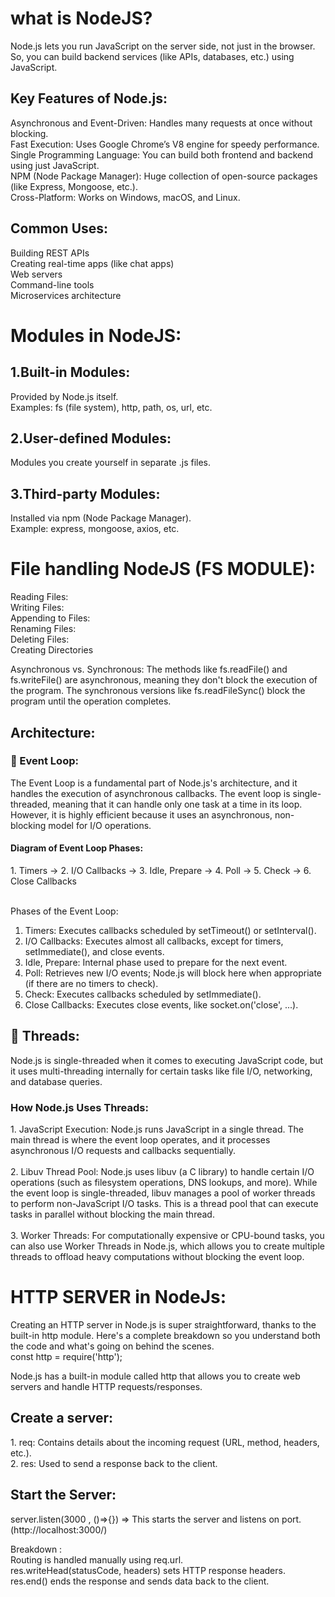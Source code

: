 <h1>what is NodeJS?</h1>
Node.js lets you run JavaScript on the server side, not just in the browser. So, you can build backend services (like APIs, databases, etc.) using JavaScript.

<h2>Key Features of Node.js:</h2>
Asynchronous and Event-Driven: Handles many requests at once without blocking.<br>
Fast Execution: Uses Google Chrome’s V8 engine for speedy performance.<br>
Single Programming Language: You can build both frontend and backend using just JavaScript.<br>
NPM (Node Package Manager): Huge collection of open-source packages (like Express, Mongoose, etc.).<br>
Cross-Platform: Works on Windows, macOS, and Linux.


<h2>Common Uses:</h2>
Building REST APIs<br>
Creating real-time apps (like chat apps)<br>
Web servers<br>
Command-line tools<br>
Microservices architecture


<h1>Modules in NodeJS:</h1>
<h2>1.Built-in Modules:</h2>
Provided by Node.js itself.<br>
Examples: fs (file system), http, path, os, url, etc.

<h2>2.User-defined Modules:</h2>
Modules you create yourself in separate .js files.

<h2>3.Third-party Modules:</h2>
Installed via npm (Node Package Manager).<br>
Example: express, mongoose, axios, etc.

<h1>File handling NodeJS (FS MODULE):</h1>
Reading Files:<br>
Writing Files:<br>
Appending to Files:<br>
Renaming Files:<br>
Deleting Files:<br>
Creating Directories


Asynchronous vs. Synchronous: The methods like fs.readFile() and fs.writeFile() are asynchronous, meaning they don't block the execution of the program. The synchronous versions like fs.readFileSync() block the program until the operation completes.


<h2>Architecture:</h2>
<h3>🔹 Event Loop:</h3>
The Event Loop is a fundamental part of Node.js's architecture, and it handles the execution of asynchronous callbacks. The event loop is single-threaded, meaning that it can handle only one task at a time in its loop. However, it is highly efficient because it uses an asynchronous, non-blocking model for I/O operations.

<h4>Diagram of Event Loop Phases:</h4>
1. Timers -> 2. I/O Callbacks -> 3. Idle, Prepare -> 4. Poll -> 5. Check -> 6. Close Callbacks <br><br>

Phases of the Event Loop:<br>
1. Timers: Executes callbacks scheduled by setTimeout() or setInterval().<br>
2. I/O Callbacks: Executes almost all callbacks, except for timers, setImmediate(), and close events.<br>
3. Idle, Prepare: Internal phase used to prepare for the next event.<br>
4. Poll: Retrieves new I/O events; Node.js will block here when appropriate (if there are no timers to check).<br>
5. Check: Executes callbacks scheduled by setImmediate().<br>
6. Close Callbacks: Executes close events, like socket.on('close', ...).

<h2>🔹 Threads:</h2>
Node.js is single-threaded when it comes to executing JavaScript code, but it uses multi-threading internally for certain tasks like file I/O, networking, and database queries.<br>

<h3>How Node.js Uses Threads:</h3>
1. JavaScript Execution: Node.js runs JavaScript in a single thread. The main thread is where the event loop operates, and it processes asynchronous I/O requests and callbacks sequentially.<br><br>
2. Libuv Thread Pool: Node.js uses libuv (a C library) to handle certain I/O operations (such as filesystem operations, DNS lookups, and more). While the event loop is single-threaded, libuv manages a pool of worker threads to perform non-JavaScript I/O tasks. This is a thread pool that can execute tasks in parallel without blocking the main thread.<br><br>
3. Worker Threads: For computationally expensive or CPU-bound tasks, you can also use Worker Threads in Node.js, which allows you to create multiple threads to offload heavy computations without blocking the event loop.


<h1>HTTP SERVER in NodeJs:</h1>
Creating an HTTP server in Node.js is super straightforward, thanks to the built-in http module. Here's a complete breakdown so you understand both the code and what's going on behind the scenes.<br>
const http = require('http');<br>

Node.js has a built-in module called http that allows you to create web servers and handle HTTP requests/responses.<br>
<h2>Create a server:</h2>
1. req: Contains details about the incoming request (URL, method, headers, etc.).<br>
2. res: Used to send a response back to the client.

<h2>Start the Server:</h2>
server.listen(3000 , ()=>{}) => This starts the server and listens on port.(http://localhost:3000/)

Breakdown :<br>
Routing is handled manually using req.url.<br>
res.writeHead(statusCode, headers) sets HTTP response headers.<br>
res.end() ends the response and sends data back to the client.



